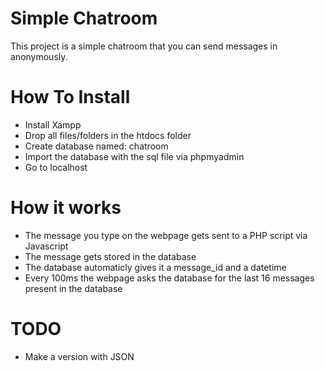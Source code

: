 # Simple Chatroom
This project is a simple chatroom that you can send messages in anonymously.

# How To Install
- Install Xampp
- Drop all files/folders in the htdocs folder
- Create database named: chatroom
- Import the database with the sql file via phpmyadmin
- Go to localhost

# How it works
- The message you type on the webpage gets sent to a PHP script via Javascript
- The message gets stored in the database
- The database automaticly gives it a message_id and a datetime
- Every 100ms the webpage asks the database for the last 16 messages present in the database

# TODO
- Make a version with JSON
